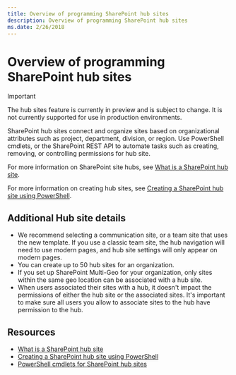 ```yaml
---
title: Overview of programming SharePoint hub sites
description: Overview of programming SharePoint hub sites
ms.date: 2/26/2018
---
```


# Overview of programming SharePoint hub sites

> [!IMPORTANT]
> The hub sites feature is currently in preview and is subject to change. It is not currently supported for use in production environments.

SharePoint hub sites connect and organize sites based on organizational attributes such as project, department, division, or region. Use PowerShell cmdlets, or the SharePoint REST API to automate tasks such as creating, removing, or controlling permissions for hub site.

For more information on SharePoint site hubs, see [What is a SharePoint hub site](https://go.microsoft.com/fwlink/?linkid=869149).

For more information on creating hub sites, see [Creating a SharePoint hub site using PowerShell](create-hub-site-with-powershell.md).

## Additional Hub site details

- We recommend selecting a communication site, or a team site that uses the new template. If you use a classic team site, the hub navigation will need to use modern pages, and hub site settings will only appear on modern pages.
- You can create up to 50 hub sites for an organization.
- If you set up SharePoint Multi-Geo for your organization, only sites within the same geo location can be associated with a hub site.
- When users associated their sites with a hub, it doesn't impact the permissions of either the hub site or the associated sites. It's important to make sure all users you allow to associate sites to the hub have permission to the hub.

## Resources

- [What is a SharePoint hub site](https://go.microsoft.com/fwlink/?linkid=869149)
- [Creating a SharePoint hub site using PowerShell](create-hub-site-with-powershell.md)
- [PowerShell cmdlets for SharePoint hub sites](hub-site-powershell.md)